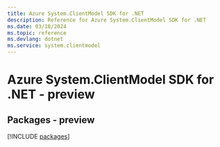 ```yaml
---
title: Azure System.ClientModel SDK for .NET
description: Reference for Azure System.ClientModel SDK for .NET
ms.date: 03/18/2024
ms.topic: reference
ms.devlang: dotnet
ms.service: system.clientmodel
---
```

# Azure System.ClientModel SDK for .NET - preview
## Packages - preview
[!INCLUDE [packages](system.clientmodel-index.md)]